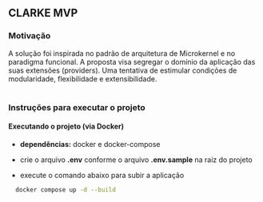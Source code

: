 <h2>CLARKE MVP</h2>

<h3>Motivação </h3>

A solução foi inspirada no padrão de arquitetura de Microkernel e no paradigma funcional. A proposta visa segregar o domínio da aplicação das suas extensões (providers). Uma tentativa de estimular condições de modularidade, flexibilidade e extensibilidade.

#

<h3>Instruções para executar o projeto </h3>

<h4>Executando o projeto (via Docker) </h4>

- **dependências:** docker e docker-compose

- crie o arquivo **.env** conforme o arquivo **.env.sample** na raiz do projeto

- execute o comando abaixo para subir a aplicação

```zsh
  docker compose up -d --build
```
